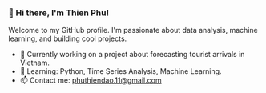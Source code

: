 ### 👋 Hi there, I'm Thien Phu!

Welcome to my GitHub profile. I'm passionate about data analysis, machine learning, and building cool projects.

- 🔭 Currently working on a project about forecasting tourist arrivals in Vietnam.
- 🌱 Learning: Python, Time Series Analysis, Machine Learning.
- 📫 Contact me: phuthiendao.11@gmail.com


